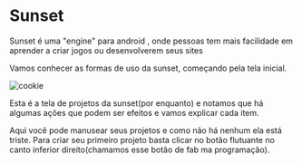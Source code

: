 # Sunset
Sunset é uma "engine" para android , onde pessoas tem mais facilidade em aprender a criar jogos ou desenvolverem seus sites


Vamos conhecer as formas de uso da sunset, começando pela tela inicial.

![cookie](https://user-images.githubusercontent.com/65344982/114322609-8c841c80-9af7-11eb-8e7a-efba82f4c105.jpg)

Esta é a tela de projetos da sunset(por enquanto) e notamos que há algumas ações que podem ser efeitos e vamos explicar cada item.

Aqui você pode manusear seus projetos e como não há nenhum ela está triste. Para criar seu primeiro projeto basta clicar no botão flutuante no canto inferior direito(chamamos esse botão de fab ma  programação).
